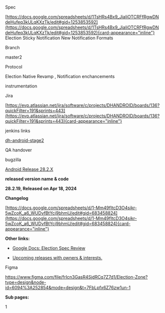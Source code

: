 Spec

[https://docs.google.com/spreadsheets/d/1TsHRs4Bx9_JiaIiOTCRFfRgwDNdeHufeq3kULqKXzTk/edit#gid=1253853592](https://docs.google.com/spreadsheets/d/1TsHRs4Bx9_JiaIiOTCRFfRgwDNdeHufeq3kULqKXzTk/edit#gid=1253853592){card-appearance="inline"}
Election Sticky Notification New Notification Formats

Branch

master2

Protocol

Election Native Revamp , Notification enchancements

instrumentation

Jira

[https://evp.atlassian.net/jira/software/c/projects/DHANDROID/boards/136?quickFilter=191&sprints=443](https://evp.atlassian.net/jira/software/c/projects/DHANDROID/boards/136?quickFilter=191&sprints=443){card-appearance="inline"}

jenkins links

[dh-android-stage2](https://build.newshunt.com/job/dh-android-stage2/)

QA handover

bugzilla

[Android Release
28.2.X](https://bugzilla.newshunt.com/eterno/buglist.cgi?component=Android%20Release%2028.2.X&list_id=191594&product=Newhunt%20Ideate%20and%20Videos&query_format=advanced&resolution=---)

**released version name & code**

**28.2.19, Released on Apr 18, 2024**

**Changelog**

[https://docs.google.com/spreadsheets/d/1-Mm49fItcD3O4sikr-5wZcoK_a6_WUDvfBtYcj9bhmU/edit#gid=683458824](https://docs.google.com/spreadsheets/d/1-Mm49fItcD3O4sikr-5wZcoK_a6_WUDvfBtYcj9bhmU/edit#gid=683458824){card-appearance="inline"}

**Other links:**

- [Google Docs: Election Spec
  Review](https://docs.google.com/spreadsheets/d/1tU50Nw-Ud_w5oarAtt8aqRjlbl8rUOVQbQIutXMMv-E/edit#gid=1556039669)

- [Upcoming releases with owners &
  interests.](https://docs.google.com/spreadsheets/d/1tU50Nw-Ud_w5oarAtt8aqRjlbl8rUOVQbQIutXMMv-E/edit#gid=317208627)

Figma

https://www.figma.com/file/frIcn3GasR4SjdRCq7Z7d1/Election-Zone?type=design&node-id=6094%3A252854&mode=design&t=7FbLpfx6Z76zw1un-1

**Sub pages:**

1
